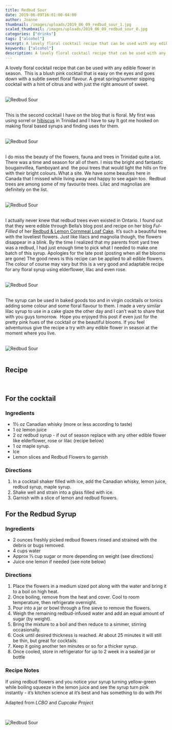 ```yaml
---
title: Redbud Sour
date: 2019-06-09T16:01:00-04:00
author: Joanne
thumbnail: /images/uploads/2019_06_09_redbud_sour_1.jpg
scaled_thumbnail: /images/uploads/2019_06_09_redbud_sour_0.jpg
categories: ["drinks"]
tags: ["alcohol"]
excerpt: A lovely floral cocktail recipe that can be used with any edible flower in season
keywords: ["alcohol"]
description: A lovely floral cocktail recipe that can be used with any edible flower in season
---
```


A lovely floral cocktail recipe that can be used with any edible flower in season.  This is a blush pink cocktail that is easy on the eyes and goes down with a subtle sweet floral flavour. A great spring/summer sipping cocktail with a hint of citrus and with just the right amount of sweet. 
</br>
</br>

![Redbud Sour](/images/uploads/2019_06_09_redbud_sour_2.jpg)
</br>
</br>

This is the second cocktail I have on the blog that is floral. My first was using sorrel or [hibiscus](https://www.oliveandmango.com/winter-sorrel-hibiscus-margarita/) in Trinidad and I have to say It got me hooked on making floral based syrups and finding uses for them. 
</br>
</br>

![Redbud Sour](/images/uploads/2019_06_09_redbud_sour_3.jpg)
</br>
</br>

I do miss the beauty of the flowers, fauna and trees in Trinidad quite a lot. There was a time and season for all of them. I miss the bright and fantastic bougainvillea, flamboyant and  the poui trees that would light the hills on fire with their bright colours. What a site. We have some beauties here in Canada that I missed while living away and happy to see again too.  Redbud trees are among some of my favourite trees. Lilac and magnolias are definitely on the list.
</br>
</br>

![Redbud Sour](/images/uploads/2019_06_09_redbud_sour_4.jpg)
</br>
</br>

I actually never knew that redbud trees even existed in Ontario. I found out that they were edible through Bella’s blog post and recipe on her blog _Ful-Fillled_ of her <span class="highlight"><a rel="nofollow" href="https://www.ful-filled.com/2017/03/25/redbud-lemon-cornmeal-loaf-cake/">Redbud &amp; Lemon Cornmeal Loaf Cake</a></span>. It’s such a beautiful tree with the loveliest flowers. Just like lilacs and magnolia though, the flowers disappear in a blink. By the time I realized that my parents front yard tree was a redbud, I had just enough time to pick what I needed to make one batch of this syrup. Apologies for the late post (posting when all the blooms are gone) The good news is this recipe can be applied to all edible flowers. The colour of course may vary but this is a very good and adaptable recipe for any floral syrup using elderflower, lilac and even rose. 
</br>
</br>

![Redbud Sour](/images/uploads/2019_06_09_redbud_sour_5.jpg)
</br>
</br>

The syrup can be used in baked goods too and in virgin cocktails or tonics adding some colour and some floral flavour to them. I made a very similar lilac syrup to use in a cake glaze the other day and I can’t wait to share that with you guys tomorrow.  Hope you enjoyed this post if even just for the pretty pink hues of the cocktail or the beautiful blooms. If you feel adventurous give the recipe a try with any edible flower in season at the moment where you live.
</br>
</br>

![Redbud Sour](/images/uploads/2019_06_09_redbud_sour_6.jpg)
</br>
</br>

## Recipe
</br>

## For the cocktail 
### Ingredients

* <span itemprop="ingredients">1&frac12; oz Canadian whisky (more or less according to taste) </span>
* <span itemprop="ingredients">1 oz lemon juice </span>
* <span itemprop="ingredients">2 oz redbud syrup - if out of season replace with any other edible flower like elderflower, rose or lilac (recipe below) </span>
* <span itemprop="ingredients">1 oz maple syrup. </span>
* <span itemprop="ingredients">Ice </span>
* <span itemprop="ingredients">Lemon slices and Redbud Flowers to garnish </span>

### Directions
1. In a cocktail shaker filled with ice, add the Canadian whisky, lemon juice, redbud syrup, maple syrup. 
2. Shake well and strain into a glass filled with ice. 
3. Garnish with a slice of lemon and redbud flowers. 


## For the Redbud Syrup
### Ingredients 

* <span itemprop="ingredients"> 2 ounces freshly picked redbud flowers rinsed and strained with the debris or bugs removed. </span>
* <span itemprop="ingredients"> 4 cups water</span>
* <span itemprop="ingredients"> Approx &frac13; cup sugar or more depending on weight (see directions) </span>
* <span itemprop="ingredients"> Juice one lemon if needed (see note below) </span>

### Directions

1. Place the flowers in a medium sized pot along with the water and bring it to a boil on high heat.
1. Once boiling, remove from the heat and cover. Cool to room temperature, then refrigerate overnight.
1. Pour into a jar or bowl through a fine sieve to remove the flowers.
1. Weigh the remaining redbud-infused water and add an equal amount of sugar (by weight).
1. Bring the mixture to a boil and then reduce to a simmer, stirring occasionally. 
2. Cook until desired thickness is reached. At about 25 minutes it will still be thin, but great for cocktails. 
3. Keep it going another ten minutes or so for a thicker syrup.
4. Once cooled, store in refrigerator for up to 2 week in a sealed jar or bottle

### Recipe Notes
If using redbud flowers and you notice your syrup turning yellow-green while boiling squeeze in the lemon juice and see the syrup turn pink instantly - it’s kitchen science at it’s best and has something to do with PH
</br>

Adapted from _LCBO_ and _Cupcake Project_

</br>

![Redbud Sour](/images/uploads/2019_06_09_redbud_sour_7.jpg)
